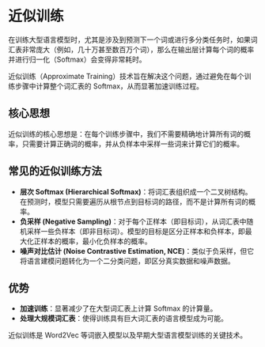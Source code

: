 # 近似训练

在训练大型语言模型时，尤其是涉及到预测下一个词或进行多分类任务时，如果词汇表非常庞大（例如，几十万甚至数百万个词），那么在输出层计算每个词的概率并进行归一化（Softmax）会变得非常耗时。

近似训练（Approximate Training）技术旨在解决这个问题，通过避免在每个训练步骤中计算整个词汇表的 Softmax，从而显著加速训练过程。

## 核心思想

近似训练的核心思想是：在每个训练步骤中，我们不需要精确地计算所有词的概率，只需要计算正确词的概率，并从负样本中采样一些词来计算它们的概率。

## 常见的近似训练方法

- **层次 Softmax (Hierarchical Softmax)**：将词汇表组织成一个二叉树结构。在预测时，模型只需要遍历从根节点到目标词的路径，而不是计算所有词的概率。
- **负采样 (Negative Sampling)**：对于每个正样本（即目标词），从词汇表中随机采样一些负样本（即非目标词）。模型的目标是区分正样本和负样本，即最大化正样本的概率，最小化负样本的概率。
- **噪声对比估计 (Noise Contrastive Estimation, NCE)**：类似于负采样，但它将语言建模问题转化为一个二分类问题，即区分真实数据和噪声数据。

## 优势

- **加速训练**：显著减少了在大型词汇表上计算 Softmax 的计算量。
- **处理大规模词汇表**：使得训练具有巨大词汇表的语言模型成为可能。

近似训练是 Word2Vec 等词嵌入模型以及早期大型语言模型训练的关键技术。
